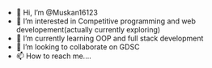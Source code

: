 - 👋 Hi, I’m @Muskan16123
- 👀 I’m interested in Competitive programming and web developement(actually currently exploring)
- 🌱 I’m currently learning OOP and full stack development
- 💞️ I’m looking to collaborate on GDSC
- 📫 How to reach me....

<!---
Muskan16123/Muskan16123 is a ✨ special ✨ repository because its `README.md` (this file) appears on your GitHub profile.
You can click the Preview link to take a look at your changes.
--->
